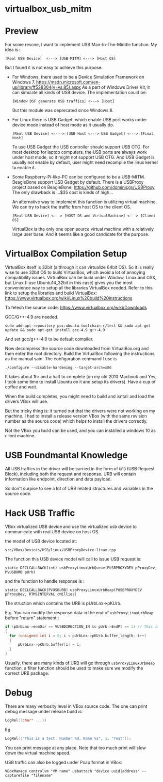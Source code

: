 # virtualbox_usb_mitm

Preview
=

For some resone, I want to implement USB Man-In-The-Middle function. 
My idea is :

`[Real USB Device]  <---> [USB-MITM] <---> [Host OS]`

But I found it is not easy to achieve this purpose.

- For Windows, there used to be a Device Simulation Framework on Windows 7. https://msdn.microsoft.com/en-us/library/ff538304(v=vs.85).aspx As a part of Windows Driver Kit, it can simulate all kinds of USB device. The implementation could be:

  `[Window DSF generate USB traffics] <---> [Host] `

  But this module was deprecated since Windows 8. 

- For Linux there is USB Gadget, which enable USB port works under device mode instead of host mode as it usually do. 

  `[Real USB Device] <----> [USB Host <---> USB Gadget] <---> [Final Host]`

  To use USB Gadget the USB controller should support USB OTG. For most desktop for laptop computers, the USB ports are always work under host mode, so it might not support USB OTG. And USB Gadget is usually not enable by default, user might need recompile the linux kernel to enable it.

- Some Raspberry-Pi-like-PC can be configured to be a USB-MITM. BeagleBone support USB Gadget by default. There is a USBProxy project based on BeagleBone: https://github.com/dominicgs/USBProxy
The only drawback is ...$35 cost is kinds of high...

  An alternative way to implement this function is utilizing virtual machine. We can try to hack the traffic from host OS to the client OS. 

  `[Real USB Device] <---> [HOST OS and VirtualMachine] <---> [Client OS]`

  VirtualBox is the only one open source virtual machine with a relatively large user base. And it seems like a good candidate for the purpose.
  
VirtualBox Compilation Setup
=

VirtualBox itself is 32bit (althrough it can virtualize 64bit OS). So it is really wise to use 32bit OS to build VirtualBox, which avoid a lot of annoying compatibility issues.
VirtualBox can be build under Window, Linux and OSX, but Linux (I use Ubuntu14_32bit in this case) gives you the most convenience way to setup all the libraries VirtualBox needed. Refer to this link to setup the libraries and build VirtualBox:
https://www.virtualbox.org/wiki/Linux%20build%20instructions

To fetech the source code:
https://www.virtualbox.org/wiki/Downloads

GCC/G++-4.9 are needed.

`sudo add-apt-repository ppc:ubuntu-toolchain-r/test && sudo apt-get update && sudo apt-get install gcc-4.9 g++-4.9`

And set gcc/g++-4.9 to be default compiler.

Now decompress the source code downloaded from VirtualBox.org and then enter the root directory. Build the VirtualBox following the instructions as the manual said. The configuration command I use is 

`./configure --disable-hardening --target-arch=x86`

It takes about 1hr and a half to complete (on my old 2010 Macbook and Yes, I took some time to install Ubuntu on it and setup its drivers). Have a cup of coffee and wait.

When the build completes, you might need to build and isntall and load the drivers VBox will use. 

But the tricky thing is: it turned out that the drivers were not working on my machine. I had to install a release version VBox (with the same revision number as the source code) which helps to install the drivers correctly.

Not the VBox you build can be used, and you can installed a windows 10 as client machine.

USB Foundmantal Knowledge
=

All USB traffics in the driver will be carried in the form of `URB` (USB Request Block), including both the request and response. URB will contain information like endpoint, direction and data payload.

So don't surpise to see a lot of URB related structures and variables in the source code.

Hack USB Traffic
=

VBox virtualized USB device and use the virtualized usb device to communicate with real USB device on host OS.

the model of USB device located at:

`src/VBox/Devices/USB/linux/USBProxyDevice-linux.cpp`

The function this USB device model will call to issue USB request is:

`static DECLCALLBACK(int) usbProxyLinuxUrbQueue(PUSBPROXYDEV pProxyDev, PVUSBURB pUrb)`

and the function to handle response is :

`static DECLCALLBACK(PVUSBURB) usbProxyLinuxUrbReap(PUSBPROXYDEV pProxyDev, RTMSINTERVAL cMillies)`

The struction which contains the URB is pUrbLnx->pKUrb.

E.g. You can modify the response data in the end of `usbProxyLinuxUrbReap` before "return" statement :
```c
if (pUrbLnx->enmDir == VUSBDIRECTION_IN && pUrb->EndPt == 1) // This is input URB from endpoint 1.
{
  for (unsigned int i = 0; i < pUrbLnx->pKUrb.buffer_length; i++)
  {
      pUrbLnx->pKUrb.buffer[i] = i;
  }
}
```
Usually, there are many kinds of URB will go through `usbProxyLinuxUrbReap` function, a filter function should be used to make sure we modify the correct URB package. 

Debug
=

There are many verbosity level in VBox source code. The one can print debug message under release build is:

```c
LogRel((char* ...))
```
Eg. 
```c
LogRel(("This is a test, Number %d, Name %s", 1, "Test"));
```
You can print message at any place. Note that too much print will slow down the virtual machine speed.

USB traffic can also be logged under Pcap format in VBox:

`VBoxManage controlvm "VM name" usbattach "device uuid|address" --capturefile "filename"`
